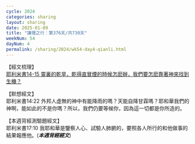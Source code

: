 ```yaml
---
cycle: 2024
categories: sharing
layout: sharing
date: 2025-01-09
title: "謙理之行：第376天/共730天"
weekNum: 54
dayNum: 4
permalink: /sharing/2024/wk54-day4-qianli.html
---
```


【經文梳理】  
<a href="https://youtu.be/_3MS3SfWIaI" target="_blank">耶利米書14-15 靈裏的乾旱，乾得直冒煙的時候怎麽辦，我們要怎麽靠著神來找到生機？</a>

【默想經文】  
耶利米書14:22 外邦人虛無的神中有能降雨的嗎？天能自降甘霖嗎？耶和華我們的神啊，能如此的不是你嗎？所以，我們仍要等候你，因為這一切都是你所造的。

【本週背經測驗題經文】  
耶利米書17:10 我耶和華是鑒察人心、試驗人肺腑的，要照各人所行的和他做事的結果報應他。(_**本週背經經文**_)
